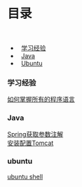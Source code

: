 # 目录  
    

- &nbsp;&nbsp;[学习经验](#learn)  
- &nbsp;&nbsp;[Java](#java)  
- &nbsp;&nbsp;[Ubuntu](#ubuntu)  

### <span id="learn">学习经验</span>  
[如何掌握所有的程序语言](2018/learn-program-language.md)
### <span id="java">Java</span>  
[Spring获取参数注解](2018/spring-get-data.md)  
[安装配置Tomcat](2018/install-setup-tomcat.md)  

### <span id="ubuntu">ubuntu</span>  
[ubuntu shell](2018/ubuntu-shell.md)
